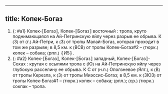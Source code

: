 
---
title: Копек-Богаз
---
1. {: #a1} Копек-⟦Богаз⟧, Копек-⟦Богаз⟧ восточный
: тропа, круто поднимающаяся на Ай-Петринскую яйлу через разрыв ее обрыва. К ⦅З⦆ от ⦅г.⦆ Ай-Петри, к ⦅З⦆ от тропы Малай-Богаз, которая проходит в том же разрыве; в 8,5 км. к ⦅ВСВ⦆ от тропы Копек-Богаз#2 – ⦅тюрк.⦆ копек – собака; ⦅рпл.⦆ ⦃И5⦄.
2. {: #a2} Копек-⟦Богаз⟧, Копек-⟦Богаз⟧ западный, Копек-⟦Богаз⟧-Сохах
: крутая с осыпями тропа с ⦅Ю⦆ на Ай-Петринскую яйлу через глубокую расселину ее обрыва. К С от ⦅н.п.⦆ Оползневое ⦅Ялт.⦆, к ⦅В⦆ от тропы Керезла, к ⦅З⦆ от тропы Миэссис-Богаз; в 8,5 км. к ⦅ЗЮЗ⦆ от тропы Копек-Богаз#1 – ⦅тюрк.⦆ копек – собака; ⦅рпл.⦆; ⦅ср.⦆ ⦅тюрк.⦆ сокпак – тропа.
